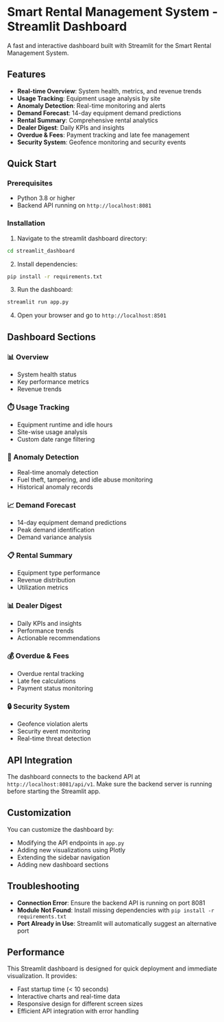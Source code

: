 # Smart Rental Management System - Streamlit Dashboard

A fast and interactive dashboard built with Streamlit for the Smart Rental Management System.

## Features

- **Real-time Overview**: System health, metrics, and revenue trends
- **Usage Tracking**: Equipment usage analysis by site
- **Anomaly Detection**: Real-time monitoring and alerts
- **Demand Forecast**: 14-day equipment demand predictions
- **Rental Summary**: Comprehensive rental analytics
- **Dealer Digest**: Daily KPIs and insights
- **Overdue & Fees**: Payment tracking and late fee management
- **Security System**: Geofence monitoring and security events

## Quick Start

### Prerequisites
- Python 3.8 or higher
- Backend API running on `http://localhost:8081`

### Installation

1. Navigate to the streamlit dashboard directory:
```bash
cd streamlit_dashboard
```

2. Install dependencies:
```bash
pip install -r requirements.txt
```

3. Run the dashboard:
```bash
streamlit run app.py
```

4. Open your browser and go to `http://localhost:8501`

## Dashboard Sections

### 📊 Overview
- System health status
- Key performance metrics
- Revenue trends

### ⏱️ Usage Tracking
- Equipment runtime and idle hours
- Site-wise usage analysis
- Custom date range filtering

### 🚨 Anomaly Detection
- Real-time anomaly detection
- Fuel theft, tampering, and idle abuse monitoring
- Historical anomaly records

### 📈 Demand Forecast
- 14-day equipment demand predictions
- Peak demand identification
- Demand variance analysis

### 📋 Rental Summary
- Equipment type performance
- Revenue distribution
- Utilization metrics

### 📊 Dealer Digest
- Daily KPIs and insights
- Performance trends
- Actionable recommendations

### 💰 Overdue & Fees
- Overdue rental tracking
- Late fee calculations
- Payment status monitoring

### 🔒 Security System
- Geofence violation alerts
- Security event monitoring
- Real-time threat detection

## API Integration

The dashboard connects to the backend API at `http://localhost:8081/api/v1`. Make sure the backend server is running before starting the Streamlit app.

## Customization

You can customize the dashboard by:
- Modifying the API endpoints in `app.py`
- Adding new visualizations using Plotly
- Extending the sidebar navigation
- Adding new dashboard sections

## Troubleshooting

- **Connection Error**: Ensure the backend API is running on port 8081
- **Module Not Found**: Install missing dependencies with `pip install -r requirements.txt`
- **Port Already in Use**: Streamlit will automatically suggest an alternative port

## Performance

This Streamlit dashboard is designed for quick deployment and immediate visualization. It provides:
- Fast startup time (< 10 seconds)
- Interactive charts and real-time data
- Responsive design for different screen sizes
- Efficient API integration with error handling